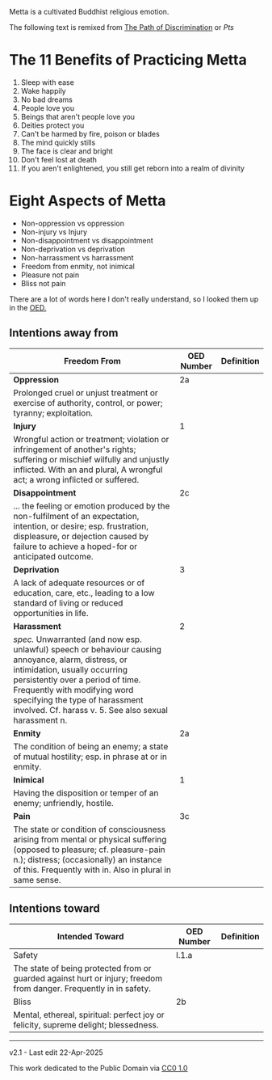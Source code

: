 ﻿Metta is a cultivated Buddhist religious emotion.

The following text is remixed from [The Path of Discrimination](https://en.wikipedia.org/wiki/Pa%E1%B9%ADisambhid%C4%81magga) or *Pts*

# The 11 Benefits of Practicing Metta

1. Sleep with ease
1. Wake happily
1. No bad dreams
1. People love you
1. Beings that aren't people love you
1. Deities protect you
1. Can't be harmed by fire, poison or blades
1. The mind quickly stills
1. The face is clear and bright
1. Don't feel lost at death
1. If you aren't enlightened, you still get reborn into a realm of divinity

# Eight Aspects of Metta

* Non-oppression vs oppression
* Non-injury vs Injury
* Non-disappointment vs disappointment
* Non-deprivation vs deprivation
* Non-harrassment vs harrassment
* Freedom from enmity, not inimical
* Pleasure not pain
* Bliss not pain

There are a lot of words here I don't really understand, so I looked them up in the [OED.](https://www.oed.com/)

## Intentions away from

| Freedom From | OED Number | Definition | 
| ------------ | ---------- | ---------- |
| **Oppression**      | 2a | 
  Prolonged cruel or unjust treatment or exercise of authority, control, or power; tyranny; exploitation. |
| **Injury**          | 1  | 
  Wrongful action or treatment; violation or infringement of another's rights; suffering or mischief wilfully and unjustly inflicted. With an and plural, A wrongful act; a wrong inflicted or suffered. |
| **Disappointment**  | 2c | 
  ... the feeling or emotion produced by the non-fulfilment of an expectation, intention, or desire; esp. frustration, displeasure, or dejection caused by failure to achieve a hoped-for or anticipated outcome. |
| **Deprivation**     | 3 | 
  A lack of adequate resources or of education, care, etc., leading to a low standard of living or reduced opportunities in life. |
| **Harassment**      | 2 | 
  *spec.* Unwarranted (and now esp. unlawful) speech or behaviour causing annoyance, alarm, distress, or intimidation, usually occurring persistently over a period of time. Frequently with modifying word specifying the type of harassment involved. Cf. harass v. 5. See also sexual harassment n. |
| **Enmity**          | 2a | 
  The condition of being an enemy; a state of mutual hostility; esp. in phrase at or in enmity. |
| **Inimical**        | 1 | 
  Having the disposition or temper of an enemy; unfriendly, hostile.|
| **Pain**            | 3c |
  The state or condition of consciousness arising from mental or physical suffering (opposed to pleasure; cf. pleasure-pain n.); distress; (occasionally) an instance of this. Frequently with in. Also in plural in same sense.|

## Intentions toward
| Intended Toward | OED Number | Definition |
| ----------------|------------|------------|
| Safety | I.1.a | 
  The state of being protected from or guarded against hurt or injury; freedom from danger. Frequently in in safety. |
| Bliss | 2b | 
  Mental, ethereal, spiritual: perfect joy or felicity, supreme delight; blessedness. |

-----

v2.1 - Last edit 22-Apr-2025

This work dedicated to the Public Domain via [CC0 1.0](https://creativecommons.org/publicdomain/zero/1.0/)

